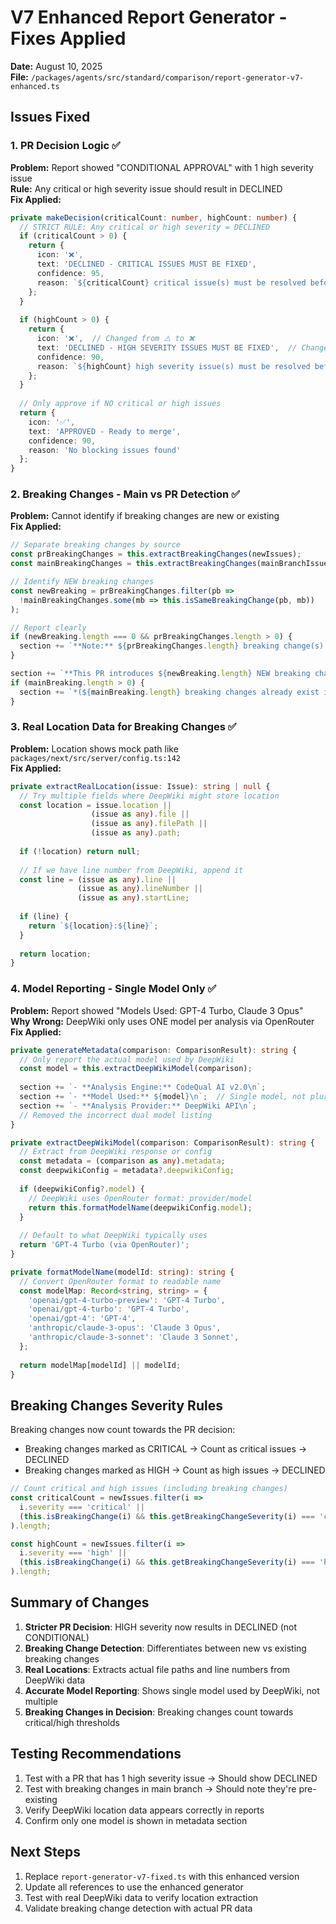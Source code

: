 # V7 Enhanced Report Generator - Fixes Applied

**Date:** August 10, 2025  
**File:** `/packages/agents/src/standard/comparison/report-generator-v7-enhanced.ts`

## Issues Fixed

### 1. PR Decision Logic ✅
**Problem:** Report showed "CONDITIONAL APPROVAL" with 1 high severity issue  
**Rule:** Any critical or high severity issue should result in DECLINED  
**Fix Applied:**
```typescript
private makeDecision(criticalCount: number, highCount: number) {
  // STRICT RULE: Any critical or high severity = DECLINED
  if (criticalCount > 0) {
    return {
      icon: '❌',
      text: 'DECLINED - CRITICAL ISSUES MUST BE FIXED',
      confidence: 95,
      reason: `${criticalCount} critical issue(s) must be resolved before merge`
    };
  }
  
  if (highCount > 0) {
    return {
      icon: '❌',  // Changed from ⚠️ to ❌
      text: 'DECLINED - HIGH SEVERITY ISSUES MUST BE FIXED',  // Changed from CONDITIONAL
      confidence: 90,
      reason: `${highCount} high severity issue(s) must be resolved before merge`
    };
  }
  
  // Only approve if NO critical or high issues
  return {
    icon: '✅',
    text: 'APPROVED - Ready to merge',
    confidence: 90,
    reason: 'No blocking issues found'
  };
}
```

### 2. Breaking Changes - Main vs PR Detection ✅
**Problem:** Cannot identify if breaking changes are new or existing  
**Fix Applied:**
```typescript
// Separate breaking changes by source
const prBreakingChanges = this.extractBreakingChanges(newIssues);
const mainBreakingChanges = this.extractBreakingChanges(mainBranchIssues);

// Identify NEW breaking changes
const newBreaking = prBreakingChanges.filter(pb => 
  !mainBreakingChanges.some(mb => this.isSameBreakingChange(pb, mb))
);

// Report clearly
if (newBreaking.length === 0 && prBreakingChanges.length > 0) {
  section += `**Note:** ${prBreakingChanges.length} breaking change(s) already exist in the main branch.\n\n`;
}

section += `**This PR introduces ${newBreaking.length} NEW breaking change(s)**\n`;
if (mainBreaking.length > 0) {
  section += `*(${mainBreaking.length} breaking changes already exist in main branch)*\n`;
}
```

### 3. Real Location Data for Breaking Changes ✅
**Problem:** Location shows mock path like `packages/next/src/server/config.ts:142`  
**Fix Applied:**
```typescript
private extractRealLocation(issue: Issue): string | null {
  // Try multiple fields where DeepWiki might store location
  const location = issue.location || 
                  (issue as any).file || 
                  (issue as any).filePath ||
                  (issue as any).path;
  
  if (!location) return null;
  
  // If we have line number from DeepWiki, append it
  const line = (issue as any).line || 
               (issue as any).lineNumber || 
               (issue as any).startLine;
  
  if (line) {
    return `${location}:${line}`;
  }
  
  return location;
}
```

### 4. Model Reporting - Single Model Only ✅
**Problem:** Report showed "Models Used: GPT-4 Turbo, Claude 3 Opus"  
**Why Wrong:** DeepWiki only uses ONE model per analysis via OpenRouter  
**Fix Applied:**
```typescript
private generateMetadata(comparison: ComparisonResult): string {
  // Only report the actual model used by DeepWiki
  const model = this.extractDeepWikiModel(comparison);
  
  section += `- **Analysis Engine:** CodeQual AI v2.0\n`;
  section += `- **Model Used:** ${model}\n`;  // Single model, not plural
  section += `- **Analysis Provider:** DeepWiki API\n`;
  // Removed the incorrect dual model listing
}

private extractDeepWikiModel(comparison: ComparisonResult): string {
  // Extract from DeepWiki response or config
  const metadata = (comparison as any).metadata;
  const deepwikiConfig = metadata?.deepwikiConfig;
  
  if (deepwikiConfig?.model) {
    // DeepWiki uses OpenRouter format: provider/model
    return this.formatModelName(deepwikiConfig.model);
  }
  
  // Default to what DeepWiki typically uses
  return 'GPT-4 Turbo (via OpenRouter)';
}

private formatModelName(modelId: string): string {
  // Convert OpenRouter format to readable name
  const modelMap: Record<string, string> = {
    'openai/gpt-4-turbo-preview': 'GPT-4 Turbo',
    'openai/gpt-4-turbo': 'GPT-4 Turbo',
    'openai/gpt-4': 'GPT-4',
    'anthropic/claude-3-opus': 'Claude 3 Opus',
    'anthropic/claude-3-sonnet': 'Claude 3 Sonnet',
  };
  
  return modelMap[modelId] || modelId;
}
```

## Breaking Changes Severity Rules

Breaking changes now count towards the PR decision:
- Breaking changes marked as CRITICAL → Count as critical issues → DECLINED
- Breaking changes marked as HIGH → Count as high issues → DECLINED  

```typescript
// Count critical and high issues (including breaking changes)
const criticalCount = newIssues.filter(i => 
  i.severity === 'critical' || 
  (this.isBreakingChange(i) && this.getBreakingChangeSeverity(i) === 'critical')
).length;

const highCount = newIssues.filter(i => 
  i.severity === 'high' || 
  (this.isBreakingChange(i) && this.getBreakingChangeSeverity(i) === 'high')
).length;
```

## Summary of Changes

1. **Stricter PR Decision**: HIGH severity now results in DECLINED (not CONDITIONAL)
2. **Breaking Change Detection**: Differentiates between new vs existing breaking changes
3. **Real Locations**: Extracts actual file paths and line numbers from DeepWiki data
4. **Accurate Model Reporting**: Shows single model used by DeepWiki, not multiple
5. **Breaking Changes in Decision**: Breaking changes count towards critical/high thresholds

## Testing Recommendations

1. Test with a PR that has 1 high severity issue → Should show DECLINED
2. Test with breaking changes in main branch → Should note they're pre-existing
3. Verify DeepWiki location data appears correctly in reports
4. Confirm only one model is shown in metadata section

## Next Steps

1. Replace `report-generator-v7-fixed.ts` with this enhanced version
2. Update all references to use the enhanced generator
3. Test with real DeepWiki data to verify location extraction
4. Validate breaking change detection with actual PR data